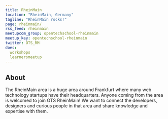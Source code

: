 ```yaml
---
title: RheinMain
location: "RheinMain, Germany"
tagline: "RheinMain rocks!"
page: rheinmain/
rss_feed: rheinmain
meetupcom_group: opentechschool-rheinmain
meetup_key: opentechschool-rheinmain
twitter: OTS_RM
does:
  workshops
  learnersmeetup
---
```


## About

The RheinMain area is a huge area around Frankfurt where many web technology startups have their
headquarters. Anyone coming from the area is welcomed to join OTS RheinMain! We want to connect
the developers, designers and curious people in that area and share knowledge and expertise with
them.

